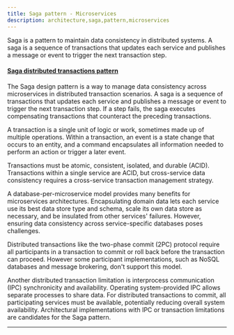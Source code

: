 ```yaml
---
title: Saga pattern - Microservices
description: architecture,saga,pattern,microservices
---
```


Saga is a pattern to maintain data consistency in distributed systems.
A saga is a sequence of transactions that updates each service and publishes a message or event to trigger the next transaction step. 

#### [Saga distributed transactions pattern](https://docs.microsoft.com/en-us/azure/architecture/reference-architectures/saga/saga "Saga distributed transactions pattern")
The Saga design pattern is a way to manage data consistency across microservices in distributed transaction scenarios. A saga is a sequence of transactions that updates each service and publishes a message or event to trigger the next transaction step. If a step fails, the saga executes compensating transactions that counteract the preceding transactions.

A transaction is a single unit of logic or work, sometimes made up of multiple operations. Within a transaction, an event is a state change that occurs to an entity, and a command encapsulates all information needed to perform an action or trigger a later event.

Transactions must be atomic, consistent, isolated, and durable (ACID). Transactions within a single service are ACID, but cross-service data consistency requires a cross-service transaction management strategy.

A database-per-microservice model provides many benefits for microservices architectures. Encapsulating domain data lets each service use its best data store type and schema, scale its own data store as necessary, and be insulated from other services' failures. However, ensuring data consistency across service-specific databases poses challenges.

Distributed transactions like the two-phase commit (2PC) protocol require all participants in a transaction to commit or roll back before the transaction can proceed. However some participant implementations, such as NoSQL databases and message brokering, don't support this model.

Another distributed transaction limitation is interprocess communication (IPC) synchronicity and availability. Operating system-provided IPC allows separate processes to share data. For distributed transactions to commit, all participating services must be available, potentially reducing overall system availability. Architectural implementations with IPC or transaction limitations are candidates for the Saga pattern.

---
